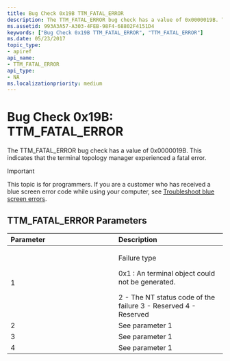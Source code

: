```yaml
---
title: Bug Check 0x19B TTM_FATAL_ERROR
description: The TTM_FATAL_ERROR bug check has a value of 0x0000019B. This indicates that the terminal topology manager experienced a fatal error.
ms.assetid: 993A3A57-A303-4FEB-98F4-68802F4151D4
keywords: ["Bug Check 0x19B TTM_FATAL_ERROR", "TTM_FATAL_ERROR"]
ms.date: 05/23/2017
topic_type:
- apiref
api_name:
- TTM_FATAL_ERROR
api_type:
- NA
ms.localizationpriority: medium
---
```


# Bug Check 0x19B: TTM\_FATAL\_ERROR


The TTM\_FATAL\_ERROR bug check has a value of 0x0000019B. This indicates that the terminal topology manager experienced a fatal error.

> [!IMPORTANT]
> This topic is for programmers. If you are a customer who has received a blue screen error code while using your computer, see [Troubleshoot blue screen errors](https://www.windows.com/stopcode).


## TTM\_FATAL\_ERROR Parameters


<table>
<colgroup>
<col width="50%" />
<col width="50%" />
</colgroup>
<thead>
<tr class="header">
<th align="left">Parameter</th>
<th align="left">Description</th>
</tr>
</thead>
<tbody>
<tr class="odd">
<td align="left">1</td>
<td align="left"><p>Failure type</p>
<p>0x1 : An terminal object could not be generated.</p>
2 - The NT status code of the failure
3 - Reserved
4 - Reserved</td>
</tr>
<tr class="even">
<td align="left">2</td>
<td align="left">See parameter 1</td>
</tr>
<tr class="odd">
<td align="left">3</td>
<td align="left">See parameter 1</td>
</tr>
<tr class="even">
<td align="left">4</td>
<td align="left">See parameter 1</td>
</tr>
</tbody>
</table>

 

 

 





